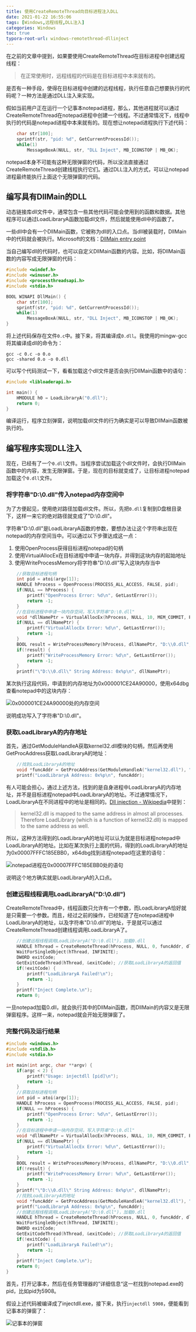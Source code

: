 ```yaml
---
title: 使用CreateRemoteThread向目标进程注入DLL
date: 2021-01-22 16:55:06
tags: [Windows,远程线程,DLL注入]
categories: Windows
toc: true
typora-root-url: windows-remotethread-dllinject
---
```


在之前的文章中提到，如果要使用CreateRemoteThread在目标进程中创建远程线程：

> 在正常使用时，远程线程的代码是在目标进程中本来就有的。

是否有一种手段，使得在目标进程中创建的远程线程，执行任意自己想要执行的代码呢？一种方法是通过DLL注入来实现。

<!--more-->

假如当前用户正在运行一个记事本notepad进程，那么，其他进程就可以通过CreateRemoteThread在notepad进程中创建一个线程。不过通常情况下，线程中执行的代码是notepad进程中本来就有的。现在想让notepad进程执行下述代码：

```c
    char str[100];
    sprintf(str, "pid: %d", GetCurrentProcessId());
    while(1)
        MessageBoxA(NULL, str, "DLL Inject", MB_ICONSTOP | MB_OK);
```

notepad本身不可能有这种无限弹窗的代码，所以没法直接通过CreateRemoteThread创建线程执行它们。通过DLL注入的方式，可以让notepad进程最终能执行上面这个无限弹窗的代码。

## 编写具有DllMain的DLL

动态链接库dll文件中，通常包含一些其他代码可能会使用到的函数和数据。其他程序可以通过LoadLibraryA函数加载dll文件，然后就能使用dll中的函数了。

一些dll中会有一个DllMain函数，它被称为dll的入口点。当dll被装载时，DllMain中的代码就会被执行。Microsoft的文档：[DllMain entry point](https://docs.microsoft.com/en-us/windows/win32/dlls/dllmain)

当自己编写dll的代码时，也可以自定义DllMain函数的内容。比如，将DllMain函数的内容写成无限弹窗的代码：

```c
#include <windef.h>
#include <winuser.h>
#include <processthreadsapi.h>
#include <stdio.h>

BOOL WINAPI DllMain() {
    char str[100];
    sprintf(str, "pid: %d", GetCurrentProcessId());
    while(1)
        MessageBoxA(NULL, str, "DLL Inject", MB_ICONSTOP | MB_OK);
}
```

将上述代码保存在文件`0.c`中。接下来，将其编译成`0.dll`。我使用的mingw-gcc将其编译成dll的命令为：

```
gcc -c 0.c -o 0.o
gcc -shared 0.o -o 0.dll
```

可以写个代码测试一下，看看加载这个dll文件是否会执行DllMain函数中的语句：

```c
#include <libloaderapi.h>

int main() {
    HMODULE h0 = LoadLibraryA("0.dll");
    return 0;
}
```

编译运行，程序立刻弹窗，说明加载dll文件的行为确实是可以导致DllMain函数被执行的。

## 编写程序实现DLL注入

现在，已经有了一个`0.dll`文件。当程序尝试加载这个dll文件时，会执行DllMain函数中的内容，发生无限弹窗。于是，现在的目标就变成了，让目标进程notepad加载这个`0.dll`文件。

### 将字符串"D:\\0.dll"传入notepad内存空间中

为了方便起见，使用绝对路径加载dll文件。所以，先把`0.dll`复制到D盘根目录下，这样一来它的绝对路径就变成了"D:\\0.dll"。

字符串"D:\\0.dll"是LoadLibraryA函数的参数，要想办法让这个字符串出现在notepad的内存空间当中。可以通过以下步骤达成这一点：

1. 使用OpenProcess获得目标进程notepad的句柄
2. 使用VirtualAllocEx在目标进程中申请一块内存，并得到这块内存的起始地址
3. 使用WriteProcessMemory将字符串"D:\\0.dll"写入这块内存当中

```c
    //获取目标进程句柄
    int pid = atoi(argv[1]);
    HANDLE hProcess = OpenProcess(PROCESS_ALL_ACCESS, FALSE, pid);
    if(NULL == hProcess) {
        printf("OpenProcess Error: %d\n", GetLastError());
        return -1;
    }
    //在目标进程中申请一块内存空间，写入字符串"D:\0.dll"
    void *dllNamePtr = VirtualAllocEx(hProcess, NULL, 10, MEM_COMMIT, PAGE_READWRITE);
    if(NULL == dllNamePtr) {
        printf("VirtualAllocEx Error: %d\n", GetLastError());
        return -1;
    }
    BOOL result = WriteProcessMemory(hProcess, dllNamePtr, "D:\\0.dll", 9, NULL);
    if(!result) {
        printf("WriteProcessMemory Error: %d\n", GetLastError());
        return -1;
    }
    printf("\"D:\\0.dll\" String Address: 0x%p\n", dllNamePtr);
```

某次执行这段代码，申请到的内存地址为0x000001CE24A90000，使用x64dbg查看notepad中的这块内存：

![0x000001CE24A90000处的内存空间](memory-string-address.png)

说明成功写入了字符串"D:\\0.dll"。

### 获取LoadLibraryA的内存地址

首先，通过GetModuleHandleA获取kernel32.dll模块的句柄，然后再使用GetProcAddress获取LoadLibraryA的地址：

```c
    //找到LoadLibraryA的地址
    void *funcAddr = GetProcAddress(GetModuleHandleA("kernel32.dll"), "LoadLibraryA");
    printf("LoadLibraryA Address: 0x%p\n", funcAddr);
```

有人可能会担心，通过上述方法，找到的是自身进程中LoadLibraryA的内存地址，并不是目标进程notepad中LoadLibraryA的地址。不过通常情况下，LoadLibraryA在不同进程中的地址是相同的。[Dll injection - Wikipedia](https://en.wikipedia.org/wiki/DLL_injection)中提到：

> kernel32.dll is mapped to the same address in almost all processes. Therefore LoadLibrary (which is a function of kernel32.dll) is mapped to the same address as well.

所以，这种方法得到的LoadLibraryA的地址可以认为就是目标进程notepad中LoadLibraryA的地址。比如在某次执行上面的代码，得到的LoadLibraryA的地址为0x00007FFFC185EBB0，x64dbg找到进程notepad在这里的语句：

![notepad进程在0x00007FFFC185EBB0处的语句](LoadLibraryA.png)

说明这个地方确实就是LoadLibraryA的入口点。

### 创建远程线程调用LoadLibraryA("D:\\0.dll")

CreateRemoteThread中，线程函数只允许有一个参数，而LoadLibraryA恰好就是只需要一个参数。而且，经过之前的操作，已经知道了在notepad进程中LoadLibraryA的地址，以及字符串"D:\\0.dll"的地址，于是就可以通过CreateRemoteThread创建线程调用LoadLibraryA了。

```c
    //创建远程线程调用LoadLibraryA("D:\0.dll")，加载0.dll
    HANDLE hThread = CreateRemoteThread(hProcess, NULL, 0, funcAddr, dllNamePtr, 0, NULL);
    WaitForSingleObject(hThread, INFINITE);
    DWORD exitCode;
    GetExitCodeThread(hThread, &exitCode); //获取LoadLibraryA的返回值
    if(!exitCode) {
        printf("LoadLibraryA Failed!\n");
        return -1;
    }
    printf("Inject Complete.\n");
    return 0;
```

一旦notepad加载0.dll，就会执行其中的DllMain函数，而DllMain的内容又是无限弹窗程序。这样一来，notepad就会开始无限弹窗了。

### 完整代码及运行结果

```c
#include <windows.h>
#include <stdlib.h>
#include <stdio.h>

int main(int argc, char **argv) {
    if(argc < 2) {
        printf("Usage: injectdll [pid]\n");
        return -1;
    }
    //获取目标进程句柄
    int pid = atoi(argv[1]);
    HANDLE hProcess = OpenProcess(PROCESS_ALL_ACCESS, FALSE, pid);
    if(NULL == hProcess) {
        printf("OpenProcess Error: %d\n", GetLastError());
        return -1;
    }
    //在目标进程中申请一块内存空间，写入字符串"D:\0.dll"
    void *dllNamePtr = VirtualAllocEx(hProcess, NULL, 10, MEM_COMMIT, PAGE_READWRITE);
    if(NULL == dllNamePtr) {
        printf("VirtualAllocEx Error: %d\n", GetLastError());
        return -1;
    }
    BOOL result = WriteProcessMemory(hProcess, dllNamePtr, "D:\\0.dll", 9, NULL);
    if(!result) {
        printf("WriteProcessMemory Error: %d\n", GetLastError());
        return -1;
    }
    printf("\"D:\\0.dll\" String Address: 0x%p\n", dllNamePtr);
    //找到LoadLibraryA的地址
    void *funcAddr = GetProcAddress(GetModuleHandleA("kernel32.dll"), "LoadLibraryA");
    printf("LoadLibraryA Address: 0x%p\n", funcAddr);
    //创建远程线程调用LoadLibraryA("D:\0.dll")，加载0.dll
    HANDLE hThread = CreateRemoteThread(hProcess, NULL, 0, funcAddr, dllNamePtr, 0, NULL);
    WaitForSingleObject(hThread, INFINITE);
    DWORD exitCode;
    GetExitCodeThread(hThread, &exitCode); //获取LoadLibraryA的返回值
    if(!exitCode) {
        printf("LoadLibraryA Failed!\n");
        return -1;
    }
    printf("Inject Complete.\n");
    return 0;
}
```

首先，打开记事本，然后在任务管理器的”详细信息“这一栏找到notepad.exe的pid，比如pid为5908。

假设上述代码被编译成了injectdll.exe，接下来，执行`injectdll 5908`，便能看到记事本的弹窗了：

![记事本的弹窗](/messagebox.png)